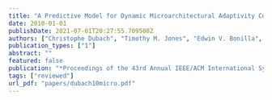 ```yaml
---
title: "A Predictive Model for Dynamic Microarchitectural Adaptivity Control"
date: 2010-01-01
publishDate: 2021-07-01T20:27:55.709508Z
authors: ["Christophe Dubach", "Timothy M. Jones", "Edwin V. Bonilla", "Michael F. P. O'Boyle"]
publication_types: ["1"]
abstract: ""
featured: false
publication: "*Proceedings of the 43rd Annual IEEE/ACM International Symposium on Microarchitecture (<span style=\"font-weight:bold\"><span style=\"font-weight:bold;color:black\">MICRO</span></span>)*"
tags: ["reviewed"]
url_pdf: "papers/dubach10micro.pdf"
---
```


